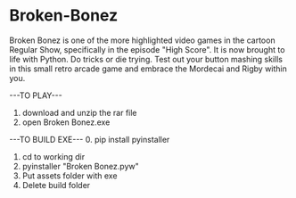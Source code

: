 # Broken-Bonez

Broken Bonez is one of the more highlighted video games in the cartoon Regular Show, specifically in the episode "High Score". It is now brought to life with Python. Do tricks or die trying. Test out your button mashing skills in this small retro arcade game and embrace the Mordecai and Rigby within you.


---TO PLAY---
1. download and unzip the rar file
2. open Broken Bonez.exe


---TO BUILD EXE---
0. pip install pyinstaller
1. cd to working dir
2. pyinstaller "Broken Bonez.pyw"
3. Put assets folder with exe
4. Delete build folder
